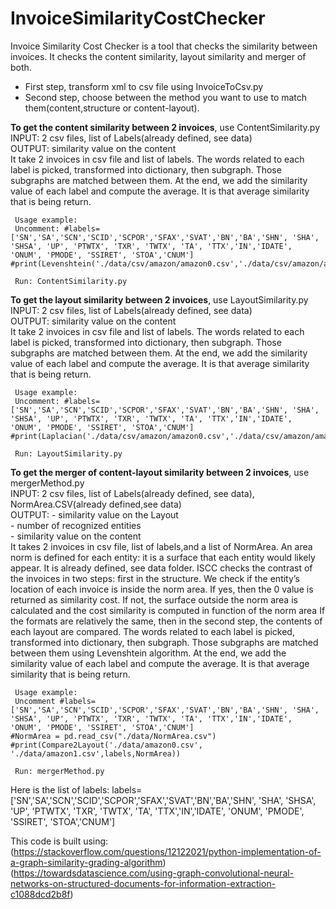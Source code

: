 # InvoiceSimilarityCostChecker
Invoice Similarity Cost Checker is a tool that checks the similarity between invoices. It checks the content similarity, layout similarity and merger of both.

- First step, transform xml to csv file using InvoiceToCsv.py
- Second step, choose between the method you want to use to match them(content,structure or content-layout).

**To get the content similarity between 2 invoices**, use ContentSimilarity.py <br/>
   INPUT: 2 csv files, list of Labels(already defined, see data)<br/>
   OUTPUT: similarity value on the content<br/>
   It take 2 invoices in csv file and list of labels. The words related to each label is picked, transformed into dictionary, then subgraph.
   Those subgraphs are matched between them. 
   At the end, we add the similarity value of each label and compute the average. It is that average similarity that is being return.
```
 Usage example:
 Uncomment: #labels=['SN','SA','SCN','SCID','SCPOR','SFAX','SVAT','BN','BA','SHN', 'SHA', 'SHSA', 'UP', 'PTWTX', 'TXR', 'TWTX', 'TA', 'TTX','IN','IDATE', 'ONUM', 'PMODE', 'SSIRET', 'STOA','CNUM']
#print(Levenshtein('./data/csv/amazon/amazon0.csv','./data/csv/amazon/amazon0.csv',labels))
 
 Run: ContentSimilarity.py
```
    
**To get the layout similarity between 2 invoices**, use LayoutSimilarity.py<br/>
   INPUT: 2 csv files, list of Labels(already defined, see data)<br/>
   OUTPUT: similarity value on the content<br/>
   It take 2 invoices in csv file and list of labels. The words related to each label is picked, transformed into dictionary, then subgraph.
   Those subgraphs are matched between them.
   At the end, we add the similarity value of each label and compute the average. It is that average similarity that is being return.
```
 Usage example:  
 Uncomment: #labels=['SN','SA','SCN','SCID','SCPOR','SFAX','SVAT','BN','BA','SHN', 'SHA', 'SHSA', 'UP', 'PTWTX', 'TXR', 'TWTX', 'TA', 'TTX','IN','IDATE', 'ONUM', 'PMODE', 'SSIRET', 'STOA','CNUM']
#print(Laplacian('./data/csv/amazon/amazon0.csv','./data/csv/amazon/amazon0.csv',labels))
 
 Run: LayoutSimilarity.py
```
**To get the merger of content-layout similarity between 2 invoices**, use mergerMethod.py<br/>
   INPUT: 2 csv files, list of Labels(already defined, see data), NormArea.CSV(already defined,see data)<br/>
   OUTPUT: - similarity value on the Layout<br/>
           - number of recognized entities<br/>
           - similarity value on the content<br/>
   It takes 2 invoices in csv file, list of labels,and a list of NormArea.
   An area norm is defined for each entity: it is a surface that each entity would likely appear. It is already defined, see data folder.
   ISCC checks the contrast of the invoices in two steps: first in the structure.
   We check if the entity’s location of each invoice is inside the norm area. If yes, then the 0 value is returned as similarity cost.
   If not, the surface outside the norm area is calculated and the cost similarity is computed in function of the norm area
   If the formats are relatively the same, then in the second step, the contents of each layout are compared.
   The words related to each label is picked, transformed into dictionary, then subgraph.
   Those subgraphs are matched between them using Levenshtein algorithm.
   At the end, we add the similarity value of each label and compute the average. It is that average similarity that is being return.
  
```
 Usage example:  
 Uncomment #labels=['SN','SA','SCN','SCID','SCPOR','SFAX','SVAT','BN','BA','SHN', 'SHA', 'SHSA', 'UP', 'PTWTX', 'TXR', 'TWTX', 'TA', 'TTX','IN','IDATE', 'ONUM', 'PMODE', 'SSIRET', 'STOA','CNUM']
#NormArea = pd.read_csv("./data/NormArea.csv")
#print(Compare2Layout('./data/amazon0.csv', './data/amazon1.csv',labels,NormArea))
 
 Run: mergerMethod.py
```
Here is the list of labels:
labels=['SN','SA','SCN','SCID','SCPOR','SFAX','SVAT','BN','BA','SHN', 'SHA', 'SHSA', 'UP', 'PTWTX', 'TXR', 'TWTX', 'TA', 'TTX','IN','IDATE', 'ONUM', 'PMODE', 'SSIRET', 'STOA','CNUM']

This code is built using:
(https://stackoverflow.com/questions/12122021/python-implementation-of-a-graph-similarity-grading-algorithm)
(https://towardsdatascience.com/using-graph-convolutional-neural-networks-on-structured-documents-for-information-extraction-c1088dcd2b8f)
